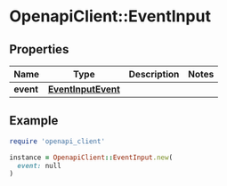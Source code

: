 # OpenapiClient::EventInput

## Properties

| Name | Type | Description | Notes |
| ---- | ---- | ----------- | ----- |
| **event** | [**EventInputEvent**](EventInputEvent.md) |  |  |

## Example

```ruby
require 'openapi_client'

instance = OpenapiClient::EventInput.new(
  event: null
)
```

